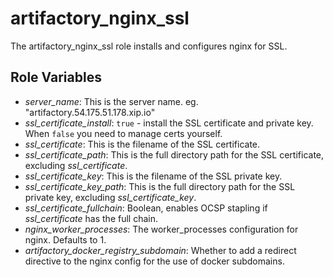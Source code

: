 # artifactory_nginx_ssl
The artifactory_nginx_ssl role installs and configures nginx for SSL.

## Role Variables
* _server_name_: This is the server name. eg. "artifactory.54.175.51.178.xip.io"
* _ssl_certificate_install_: `true` - install the SSL certificate and private key. When `false` you need to manage certs yourself.  
* _ssl_certificate_: This is the filename of the SSL certificate.
* _ssl_certificate_path_: This is the full directory path for the SSL certificate, excluding _ssl_certificate_.
* _ssl_certificate_key_: This is the filename of the SSL private key.
* _ssl_certificate_key_path_: This is the full directory path for the SSL private key, excluding _ssl_certificate_key_.
* _ssl_certificate_fullchain_: Boolean, enables OCSP stapling if _ssl_certificate_ has the full chain.
* _nginx_worker_processes_: The worker_processes configuration for nginx. Defaults to 1.
* _artifactory_docker_registry_subdomain_: Whether to add a redirect directive to the nginx config for the use of docker
  subdomains.
